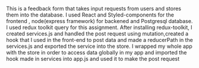 This is a feedback form that takes input requests from users and stores them into the database.
I used React and Styled-components for the frontend , node(express framework) for backened and Postgresql database.
I used redux toolkit query for this assignment.
After installing redux-toolkit, I created services.js and handled the post request using mutation,created a hook that I used in the front-end to post data and made a reducerPath in the services.js and exported the service into the  store.
I wrapped my whole app with the store in order to access data globally in my app and imported the hook made in services into app.js and used it to make the post request
